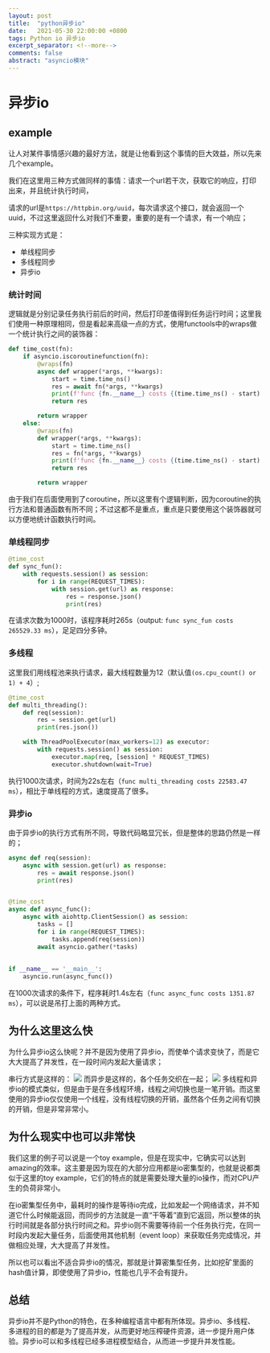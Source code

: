 ```yaml
---
layout: post
title:  "python异步io"
date:   2021-05-30 22:00:00 +0800
tags: Python io 异步io
excerpt_separator: <!--more-->
comments: false
abstract: "asyncio模块"
---
```


# 异步io

## example

让人对某件事情感兴趣的最好方法，就是让他看到这个事情的巨大效益，所以先来几个example。

我们在这里用三种方式做同样的事情：请求一个url若干次，获取它的响应，打印出来，并且统计执行时间，

请求的url是`https://httpbin.org/uuid`，每次请求这个接口，就会返回一个uuid，不过这里返回什么对我们不重要，重要的是有一个请求，有一个响应；


三种实现方式是：

- 单线程同步
- 多线程同步
- 异步io

### 统计时间
逻辑就是分别记录任务执行前后的时间，然后打印差值得到任务运行时间；这里我们使用一种原理相同，但是看起来高级一点的方式，使用functools中的wraps做一个统计执行之间的装饰器：
```python
def time_cost(fn):
    if asyncio.iscoroutinefunction(fn):
        @wraps(fn)
        async def wrapper(*args, **kwargs):
            start = time.time_ns()
            res = await fn(*args, **kwargs)
            print(f'func {fn.__name__} costs {(time.time_ns() - start) / 1e6:.2f} ms')
            return res

        return wrapper
    else:
        @wraps(fn)
        def wrapper(*args, **kwargs):
            start = time.time_ns()
            res = fn(*args, **kwargs)
            print(f'func {fn.__name__} costs {(time.time_ns() - start) / 1e6:.2f} ms')
            return res

        return wrapper
```
由于我们在后面使用到了coroutine，所以这里有个逻辑判断，因为coroutine的执行方法和普通函数有所不同；不过这都不是重点，重点是只要使用这个装饰器就可以方便地统计函数执行时间。
### 单线程同步

```python
@time_cost
def sync_fun():
    with requests.session() as session:
        for i in range(REQUEST_TIMES):
            with session.get(url) as response:
                res = response.json()
                print(res)
```
在请求次数为1000时，该程序耗时265s（output: `func sync_fun costs 265529.33 ms`），足足四分多钟。

### 多线程
这里我们用线程池来执行请求，最大线程数量为12（默认值`(os.cpu_count() or 1) + 4`）;
```python
@time_cost
def multi_threading():
    def req(session):
        res = session.get(url)
        print(res.json())

    with ThreadPoolExecutor(max_workers=12) as executor:
        with requests.session() as session:
            executor.map(req, [session] * REQUEST_TIMES)
            executor.shutdown(wait=True)
```
执行1000次请求，时间为22s左右（`func multi_threading costs 22583.47 ms`），相比于单线程的方式，速度提高了很多。

### 异步io
由于异步io的执行方式有所不同，导致代码略显冗长，但是整体的思路仍然是一样的；
```python
async def req(session):
    async with session.get(url) as response:
        res = await response.json()
        print(res)


@time_cost
async def async_func():
    async with aiohttp.ClientSession() as session:
        tasks = []
        for i in range(REQUEST_TIMES):
            tasks.append(req(session))
        await asyncio.gather(*tasks)
        
        
if __name__ == '__main__':
    asyncio.run(async_func())
```

在1000次请求的条件下，程序耗时1.4s左右（`func async_func costs 1351.87 ms`），可以说是吊打上面的两种方式。


## 为什么这里这么快

为什么异步io这么快呢？并不是因为使用了异步io，而使单个请求变快了，而是它大大提高了并发性，在一段时间内发起大量请求；

串行方式是这样的：
![](https://files.mdnice.com/user/15431/a344c184-2805-44ec-b73f-fade3288328c.png)
而异步是这样的，各个任务交织在一起；
![](https://files.mdnice.com/user/15431/01d3fe31-dd3e-4a3f-96a1-bb77716e28c8.png)
多线程和异步io的模式类似，但是由于是在多线程环境，线程之间切换也是一笔开销。而这里使用的异步io仅仅使用一个线程，没有线程切换的开销，虽然各个任务之间有切换的开销，但是非常非常小。

## 为什么现实中也可以非常快

我们这里的例子可以说是一个toy example，但是在现实中，它确实可以达到amazing的效率。这主要是因为现在的大部分应用都是io密集型的，也就是说都类似于这里的toy example，它们的特点的就是需要处理大量的io操作，而对CPU产生的负荷非常小。

在io密集型任务中，最耗时的操作是等待io完成，比如发起一个网络请求，并不知道它什么时候能返回，而同步的方法就是一直“干等着”直到它返回，所以整体的执行时间就是各部分执行时间之和。异步io则不需要等待前一个任务执行完，在同一时段内发起大量任务，后面使用其他机制（event loop）来获取任务完成情况，并做相应处理，大大提高了并发性。

所以也可以看出不适合异步io的情况，那就是计算密集型任务，比如挖矿里面的hash值计算，即使使用了异步io，性能也几乎不会有提升。

## 总结

异步io并不是Python的特色，在多种编程语言中都有所体现。异步io、多线程、多进程的目的都是为了提高并发，从而更好地压榨硬件资源，进一步提升用户体验。异步io可以和多线程已经多进程模型结合，从而进一步提升并发性能。
